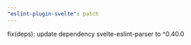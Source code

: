 ```yaml
---
"eslint-plugin-svelte": patch
---
```


fix(deps): update dependency svelte-eslint-parser to ^0.40.0
